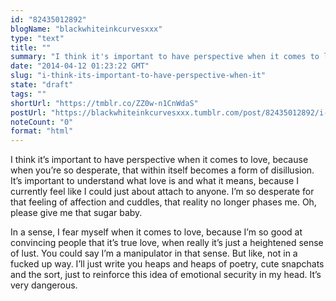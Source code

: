 ```yaml
---
id: "82435012892"
blogName: "blackwhiteinkcurvesxxx"
type: "text"
title: ""
summary: "I think it's important to have perspective when it comes to love, because when you're so desperate, that within itself becomes a..."
date: "2014-04-12 01:23:22 GMT"
slug: "i-think-its-important-to-have-perspective-when-it"
state: "draft"
tags: ""
shortUrl: "https://tmblr.co/ZZ0w-n1CnWdaS"
postUrl: "https://blackwhiteinkcurvesxxx.tumblr.com/post/82435012892/i-think-its-important-to-have-perspective-when-it"
noteCount: "0"
format: "html"
---
```


I think it’s important to have perspective when it comes to love, because when you’re so desperate, that within itself becomes a form of disillusion. It’s important to understand what love is and what it means, because I currently feel like I could just about attach to anyone. I’m so desperate for that feeling of affection and cuddles, that reality no longer phases me. Oh, please give me that sugar baby.

In a sense, I fear myself when it comes to love, because I’m so good at convincing people that it’s true love, when really it’s just a heightened sense of lust. You could say I’m a manipulator in that sense. But like, not in a fucked up way. I’ll just write you heaps and heaps of poetry, cute snapchats and the sort, just to reinforce this idea of emotional security in my head. It’s very dangerous.